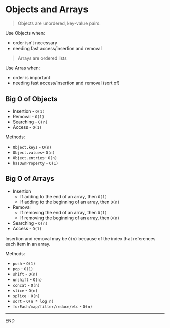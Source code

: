 # Objects and Arrays

> Objects are unordered, key-value pairs.

Use Objects when:

-   order isn't necessary
-   needing fast access/insertion and removal

> Arrays are ordered lists

Use Arras when:

-   order is important
-   needing fast access/insertion and removal (sort of)

## Big O of Objects

-   Insertion - `O(1)`
-   Removal - `O(1)`
-   Searching - `O(n)`
-   Access - `O(1)`

Methods:

-   `Object.keys` - `O(n)`
-   `Object.values`- `O(n)`
-   `Object.entries`- `O(n)`
-   `hasOwnProperty` - `O(1)`

## Big O of Arrays

-   Insertion
    -   If adding to the end of an array, then `O(1)`
    -   If adding to the beginning of an array, then `O(n)`
-   Removal
    -   If removing the end of an array, then `O(1)`
    -   If removing the beginning of an array, then `O(n)`
-   Searching - `O(n)`
-   Access - `O(1)`

Insertion and removal may be `O(n)` because of the index that references each item in an array.

Methods:

-   `push` - `O(1)`
-   `pop` - `O(1)`
-   `shift` - `O(n)`
-   `unshift` - `O(n)`
-   `concat` - `O(n)`
-   `slice` - `O(n)`
-   `splice` - `O(n)`
-   `sort` - `O(n * log n)`
-   `forEach/map/filter/reduce/etc` - `O(n)`

---

END
